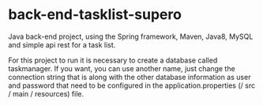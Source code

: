 # back-end-tasklist-supero
 Java back-end project, using the Spring framework, Maven, Java8, MySQL and simple api rest for a task list.
 
 
For this project to run it is necessary to create a database called taskmanager. If you want, you can use another name, just change the connection string that is along with the other database information as user and password that need to be configured in the application.properties (/ src / main / resources) file.

